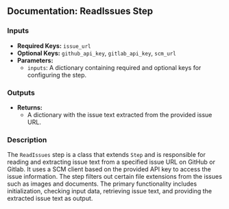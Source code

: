 ## Documentation: ReadIssues Step

### Inputs
- **Required Keys:** `issue_url`
- **Optional Keys:** `github_api_key`, `gitlab_api_key`, `scm_url`
- **Parameters:**
  - `inputs`: A dictionary containing required and optional keys for configuring the step.

### Outputs
- **Returns:**
  - A dictionary with the issue text extracted from the provided issue URL.

### Description
The `ReadIssues` step is a class that extends `Step` and is responsible for reading and extracting issue text from a specified issue URL on GitHub or Gitlab. It uses a SCM client based on the provided API key to access the issue information. The step filters out certain file extensions from the issues such as images and documents. The primary functionality includes initialization, checking input data, retrieving issue text, and providing the extracted issue text as output.